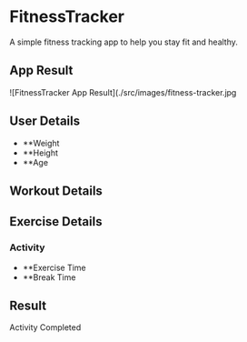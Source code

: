 # FitnessTracker

A simple fitness tracking app to help you stay fit and healthy.

## App Result

![FitnessTracker App Result](./src/images/fitness-tracker.jpg

## User Details

- **Weight
- **Height
- **Age

## Workout Details

## Exercise Details

### Activity 

- **Exercise Time
- **Break Time

## Result

Activity Completed


